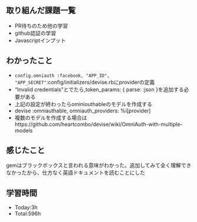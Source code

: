## 取り組んだ課題一覧
- PR待ちのため他の学習
- github認証の学習
- Javascriptインプット
## わかったこと
- `config.omniauth :facebook, "APP_ID", "APP_SECRET"`:config/initializers/devise.rbにproviderの定義
- “Invalid credentials"とでたら,token_params: { parse: :json }を追加する必要がある
- 上記の設定が終わったらominiouthableのモデルを作成する
- devise :omniauthable, omniauth_providers: %i[provider]
- 複数のモデルを作成する場合はhttps://github.com/heartcombo/devise/wiki/OmniAuth-with-multiple-models
## 感じたこと
gemはブラックボックスと言われる意味がわかった。追加してみて全く理解できなかったから、仕方なく英語ドキュメントを読むことにした
## 学習時間
- Today:3h
- Total:596h
